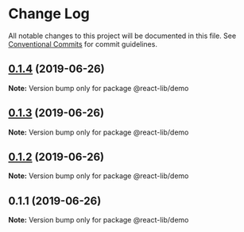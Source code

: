 # Change Log

All notable changes to this project will be documented in this file.
See [Conventional Commits](https://conventionalcommits.org) for commit guidelines.

## [0.1.4](https://github.com/sharingapples/react-lib/compare/@react-lib/demo@0.1.3...@react-lib/demo@0.1.4) (2019-06-26)

**Note:** Version bump only for package @react-lib/demo





## [0.1.3](https://github.com/sharingapples/react-lib/compare/@react-lib/demo@0.1.2...@react-lib/demo@0.1.3) (2019-06-26)

**Note:** Version bump only for package @react-lib/demo





## [0.1.2](https://github.com/sharingapples/react-lib/compare/@react-lib/demo@0.1.1...@react-lib/demo@0.1.2) (2019-06-26)

**Note:** Version bump only for package @react-lib/demo





## 0.1.1 (2019-06-26)

**Note:** Version bump only for package @react-lib/demo
